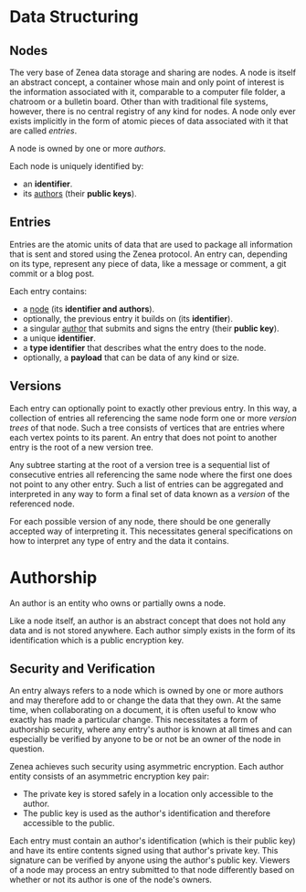 # Data Structuring
## Nodes
The very base of Zenea data storage and sharing are nodes. A node is itself an abstract concept, a container whose main and only point of interest is the information associated with it, comparable to a computer file folder, a chatroom or a bulletin board. Other than with traditional file systems, however, there is no central registry of any kind for nodes. A node only ever exists implicitly in the form of atomic pieces of data associated with it that are called *entries*.

A node is owned by one or more *authors*.

Each node is uniquely identified by:
- an **identifier**.
- its [authors](#Authorship) (their **public keys**).

## Entries
Entries are the atomic units of data that are used to package all information that is sent and stored using the Zenea protocol. An entry can, depending on its type, represent any piece of data, like a message or comment, a git commit or a blog post.

Each entry contains:
- a [node](#Nodes) (its **identifier and authors**).
- optionally, the previous entry it builds on (its **identifier**).
- a singular [author](#Authorship) that submits and signs the entry (their **public key**).
- a unique **identifier**.
- a **type identifier** that describes what the entry does to the node.
- optionally, a **payload** that can be data of any kind or size.

## Versions
Each entry can optionally point to exactly other previous entry.
In this way, a collection of entries all referencing the same node form one or more *version trees* of that node. Such a tree consists of vertices that are entries where each vertex points to its parent. An entry that does not point to another entry is the root of a new version tree.

Any subtree starting at the root of a version tree is a sequential list of consecutive entries all referencing the same node where the first one does not point to any other entry. Such a list of entries can be aggregated and interpreted in any way to form a final set of data known as a *version* of the referenced node.

For each possible version of any node, there should be one generally accepted way of interpreting it. This necessitates general specifications on how to interpret any type of entry and the data it contains.

# Authorship
An author is an entity who owns or partially owns a node.

Like a node itself, an author is an abstract concept that does not hold any data and is not stored anywhere. Each author simply exists in the form of its identification which is a public encryption key.
## Security and Verification
An entry always refers to a node which is owned by one or more authors and may therefore add to or change the data that they own. At the same time, when collaborating on a document, it is often useful to know who exactly has made a particular change.
This necessitates a form of authorship security, where any entry's author is known at all times and can especially be verified by anyone to be or not be an owner of the node in question.

Zenea achieves such security using asymmetric encryption. Each author entity consists of an asymmetric encryption key pair:
- The private key is stored safely in a location only accessible to the author.
- The public key is used as the author's identification and therefore accessible to the public.

Each entry must contain an author's identification (which is their public key) and have its entire contents signed using that author's private key. This signature can be verified by anyone using the author's public key.
Viewers of a node may process an entry submitted to that node differently based on whether or not its author is one of the node's owners.
